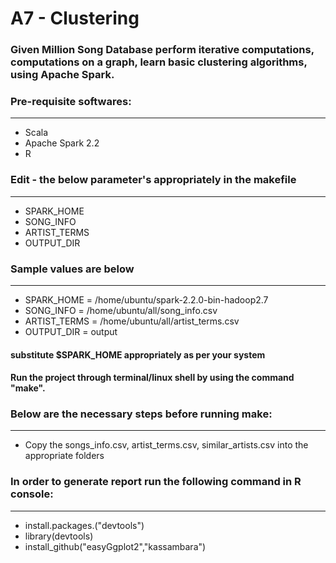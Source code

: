 # A7 - Clustering

### Given Million Song Database perform iterative computations, computations on a graph, learn basic clustering algorithms, using Apache Spark.

### Pre-requisite softwares:
***
* Scala
* Apache Spark 2.2
* R

### Edit - the below parameter's appropriately in the makefile
***
* SPARK_HOME
* SONG_INFO
* ARTIST_TERMS
* OUTPUT_DIR
### Sample values are below
***
* SPARK_HOME = /home/ubuntu/spark-2.2.0-bin-hadoop2.7
* SONG_INFO = /home/ubuntu/all/song_info.csv
* ARTIST_TERMS = /home/ubuntu/all/artist_terms.csv
* OUTPUT_DIR = output

#### substitute $SPARK_HOME appropriately as per your system

#### Run the project through terminal/linux shell by using the command "make".

### Below are the necessary steps before running make:
***
* Copy the songs_info.csv, artist_terms.csv, similar_artists.csv into the appropriate folders

### In order to generate report run the following command in R console:
***
* install.packages.("devtools")
* library(devtools)
* install_github("easyGgplot2","kassambara")

